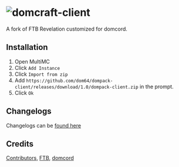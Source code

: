 # ![domcraft-client](https://cdn.discordapp.com/attachments/663483408810246154/664699765061320706/domcraft.png)
A fork of FTB Revelation customized for domcord.

## Installation
1. Open MultiMC
2. Click `Add Instance`
3. Click `Import from zip`
4. Add `https://github.com/dom64/dompack-client/releases/download/1.0/dompack-client.zip` in the prompt.
5. Click `Ok`

## Changelogs
Changelogs can be [found here](https://github.com/dom64/dompack-client/commits/master)

## Credits
[Contributors](https://github.com/dom64/dompack-client/graphs/contributors), [FTB](https://www.curseforge.com/minecraft/modpacks/ftb-revelation), [domcord](https://discord.gg/cvJqwyf)
